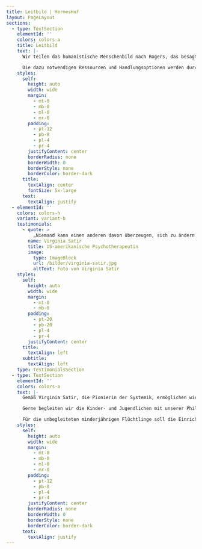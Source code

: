 ```yaml
---
title: Leitbild | HermesHof
layout: PageLayout
sections:
  - type: TextSection
    elementId: ''
    colors: colors-a
    title: Leitbild
    text: |-
      Wir teilen das humanistische Menschenbild nach Rogers, das besagt, dass sich „die Persönlichkeit eines jeden Menschen so entwickeln kann, dass ein Gefühl wahrer Selbstverwirklichung möglich ist. In tiefer Verbundenheit mit den eigenen Fähigkeiten und Talenten zu stehen, bedeutet sich selbst wahrzunehmen, sich anzuerkennen und zu lieben.“

      Die dazu notwendigen Ressourcen und Handlungsoptionen werden durch die systemische Haltung unseres Hauses angestoßen.
    styles:
      self:
        height: auto
        width: wide
        margin:
          - mt-0
          - mb-0
          - ml-0
          - mr-0
        padding:
          - pt-12
          - pb-8
          - pl-4
          - pr-4
        justifyContent: center
        borderRadius: none
        borderWidth: 0
        borderStyle: none
        borderColor: border-dark
      title:
        textAlign: center
        fontSize: 5x-large
      text:
        textAlign: justify
  - elementId: ''
    colors: colors-h
    variant: variant-b
    testimonials:
      - quote: >
          „Niemand kann einen anderen davon überzeugen, sich zu ändern. Jeder von uns hat eine Tür zur Veränderung, die nur von innen geöffnet werden kann“
        name: Virginia Satir
        title: US-amerikanische Psychotherapeutin
        image:
          type: ImageBlock
          url: /bilder/virginia-satir.jpg
          altText: Foto von Virginia Satir
    styles:
      self:
        height: auto
        width: wide
        margin:
          - mt-0
          - mb-0
        padding:
          - pt-20
          - pb-20
          - pl-4
          - pr-4
        justifyContent: center
      title:
        textAlign: left
      subtitle:
        textAlign: left
    type: TestimonialsSection
  - type: TextSection
    elementId: ''
    colors: colors-a
    text: |-
      Gemäß Virginia Satir, die Pionierin der Systemik, ermöglichen wir den Kindern- und Jugendlichen durch eine angemessene Beziehungsarbeit, Alltags- und Organisationsstruktur, Individualität, Partizipation, Respekt und Wertschätzung ihre eigene individuelle Lebenswelt wahrzunehmen und Veränderungsmöglichkeiten erkennen und zulassen zu können. Unsere systemische Haltung bietet die Möglichkeit herausfordernde Muster sowohl aus der Biographie (Herkunftsfamilie und andere Subsysteme), als auch aus dem aktuellen Lebensumfeld (Wohngruppe und andere Subsysteme) zu erkennen und in Veränderung zu bringen.

      Gerne begleiten wir die Kinder- und Jugendlichen mit unserer Philosophie bis hin zum Erwachsen werden in unserem Hause. Wir freuen uns aber auch an einen möglichen Prozess des Zusammenwachsens der Kinder und Jugendlichen mit ihren Herkunftsfamilien beteiligt zu sein.

      Für die unbegleiteten minderjährigen Flüchtlinge soll die Einrichtung HermesHof GmbH & Co. KG eine vorrübergehende oder längerfristige Beheimatung darstellen, die als positiver Lebensort wahrgenommen wird. Die jungen Menschen sollen darin befähigt werden, die einschneidende Lebensgeschichte und deren Erfahrungen anzunehmen, diese aufzuarbeiten, um eine positive neue Perspektive entwickeln und im weiteren Verlauf festigen zu können.
    styles:
      self:
        height: auto
        width: wide
        margin:
          - mt-0
          - mb-0
          - ml-0
          - mr-0
        padding:
          - pt-12
          - pb-8
          - pl-4
          - pr-4
        justifyContent: center
        borderRadius: none
        borderWidth: 0
        borderStyle: none
        borderColor: border-dark
      text:
        textAlign: justify
---
```

